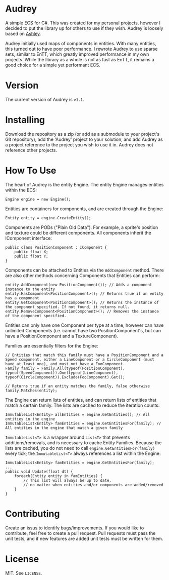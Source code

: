 # Audrey

A simple ECS for C#. This was created for my personal projects, however I decided to put the library up for others to use if they wish. Audrey is loosely based on [Ashley](https://github.com/libgdx/ashley).

Audrey initially used maps of components in entities. With many entities, this turned out to have poor performance. I rewrote Audrey to use sparse sets, similar to EnTT, which greatly improved performance in my own projects. While the library as a whole is not as fast as EnTT, it remains a good choice for a simple yet performant ECS.

# Version

The current version of Audrey is `v1.1`.

# Installing

Download the repository as a zip (or add as a submodule to your project's Git repository), add the 'Audrey' project to your solution, and add Audrey as a project reference to the project you wish to use it in. Audrey does not reference other projects.

# How To Use

The heart of Audrey is the entity Engine. The entity Engine manages entities within the ECS:

    Engine engine = new Engine();

Entities are containers for components, and are created through the Engine:

    Entity entity = engine.CreateEntity();
    
Components are PODs ("Plain Old Data"). For example, a sprite's position and texture could be different components. All components inherit the IComponent interface:

    public class PositionComponent : IComponent {
        public float X;
        public float Y;
    }
    
Components can be attached to Entities via the ```AddComponent``` method. There are also other methods concerning Components that Entities can perform:

    entity.AddComponent(new PositionComponent()); // Adds a component instance to the entity
    entity.HasComponent<PositionComponent>(); // Returns true if an entity has a component
    entity.GetComponent<PositionComponent>(); // Returns the instance of the component specified. If not found, it returns null.
    entity.RemoveComponent<PositionComponent>(); // Removes the instance of the component specified.
    
Entities can only have one Component per type at a time, however can have unlimited Components (i.e. cannot have two PositionComponent's, but can have a PositionComponent and a TextureComponent).

Families are essentially filters for the Engine:

    // Entities that match this family must have a PositionComponent and a Speed component, either a LineComponent or a CircleComponent (must have at least one), and must not have a FooComponent.
    Family family = Family.All(typeof(PositionComponent), typeof(SpeedComponent)).One(typeof(LineComponent), typeof(CircleComponent)).Exclude(FooComponent).Get();
    
    // Returns true if an entity matches the family, false otherwise
    family.Matches(entity);
    
The Engine can return lists of entities, and can return lists of entities that match a certain family. The lists are cached to reduce the iteration counts:

    ImmutableList<Entity> allEntities = engine.GetEntities(); // All entities in the engine
    ImmutableList<Entity> famEntities = engine.GetEntitiesFor(family); // All entities in the engine that match a given family
    
```ImmutableList<T>``` is a wrapper around ```List<T>``` that prevents additions/removals, and is necessary to cache Entity Families. Because the lists are cached, you do not need to call ```engine.GetEntitiesFor(family)``` every tick; the ```ImmutableList<T>``` always references a list within the Engine:

    ImmutableList<Entity> famEntities = engine.GetEntitiesFor(family);
    ...
    public void Update(float dt) {
        foreach(Entity entity in famEntities) {
            // This list will always be up to date,
            // no matter when entities and/or components are added/removed
        }
    }

# Contributing

Create an issus to identify bugs/improvements. If you would like to contribute, feel free to create a pull request. Pull requests must pass the unit tests, and if new features are added unit tests must be written for them.

# License

MIT. See `LICENSE`.
